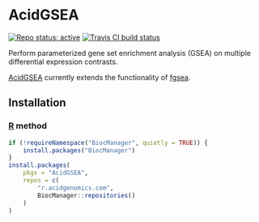 # AcidGSEA

[![Repo status: active](https://www.repostatus.org/badges/latest/active.svg)](https://www.repostatus.org/#active)
[![Travis CI build status](https://travis-ci.com/acidgenomics/acidgsea.svg?branch=master)](https://travis-ci.com/acidgenomics/acidgsea)

Perform parameterized gene set enrichment analysis (GSEA) on multiple differential expression contrasts.

[AcidGSEA][] currently extends the functionality of [fgsea][].

## Installation

### [R][] method

```r
if (!requireNamespace("BiocManager", quietly = TRUE)) {
    install.packages("BiocManager")
}
install.packages(
    pkgs = "AcidGSEA",
    repos = c(
        "r.acidgenomics.com",
        BiocManager::repositories()
    )
)
```

[acidgsea]: https://acidgsea.acidgenomics.com/
[fgsea]: https://bioconductor.org/packages/fgsea/
[r]: https://www.r-project.org
